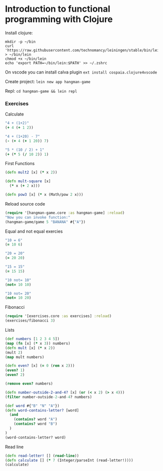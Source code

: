 # Introduction to functional programming with Clojure

Install clojure:
```shell
mkdir -p ~/bin
curl 'https://raw.githubusercontent.com/technomancy/leiningen/stable/bin/lein' > ~/bin/lein
chmod +x ~/bin/lein
echo 'export PATH=~/bin/lein:$PATH' >> ~/.zshrc
```

On vscode you can install calva plugin `ext install cospaia.clojure4vscode`

Create project: `lein new app hangman-game`

Repl: `cd hangman-game && lein repl`


### Exercises

Calculate
```clojure
"4 + (1+2)"
(+ 4 (+ 1 2))

"4 + (1+20) - 7"
(- (+ 4 (+ 1 20)) 7)

"5 * (10 / 2) + 1"
(+ (* 5 (/ 10 2)) 1)
```

First Functions
```clojure
(defn mult2 [x] (* x 2))

(defn mult-square [x]
  (* x (+ 2 x)))

(defn pow3 [x] (* x (Math/pow 2 x)))
```

Reload source code
```clojure
(require '[hangman-game.core :as hangman-game] :reload)
"Now you can invoke function:"
(hangman-game/game 5 "BANANA" #{"A"})
```

Equal and not equal exercies
```clojure
"10 = 6"
(= 10 6)

"20 = 20"
(= 20 20)

"15 = 15"
(= 15 15)

"10 not= 10"
(not= 10 10)

"10 not= 20"
(not= 10 20)
```

Fibonacci
```clojure
(require '[exercises.core :as exercises] :reload)
(exercises/fibonacci 3)
```

Lists
```clojure
(def numbers [1 2 3 4 5])
(map (fn [x] (* x 3)) numbers)
(defn mult [x] (* x 2))
(mult 2)
(map mult numbers)

(defn even? [x] (= 0 (rem x 2)))
(even? 1)
(even? 2)

(remove even? numbers)

(defn number-outside-2-and-4? [x] (or (< x 2) (> x 4)))
(filter number-outside-2-and-4? numbers)

(def word #{"B" "N" "A"})
(defn word-contains-letter? [word]
  (and
    (contains? word "A")
    (contains? word "B")
  )
)
(word-contains-letter? word)
```

Read line
```clojure
(defn read-letter! [] (read-line))
(defn calculate [] (* 7 (Integer/parseInt (read-letter!))))
(calculate)
```
